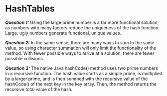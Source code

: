 # HashTables
***Question 1:*** 
Using the large prime number is a far more functional solution, as numbers with many factors reduce the uniqueness of the hash function. Large, ugly numbers generate functional, unique values.

***Question 2:*** 
In the same sense, there are many ways to sum to the same value, so using character summation will only limit the functionality of the method. With fewer possible ways to arrive at a solution, there are fewer possible collisions.

***Question 3:*** 
The native Java hashCode() method uses two prime numbers in a recursive function. The hash value starts as a simple prime, is multiplied by a larger prime, and is then summed with the recursive value of the hashCode() of the next key in the key array. Then, the method returns the recursive total value of the hash.
